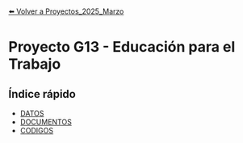 [⬅️ Volver a Proyectos_2025_Marzo](/Proyectos_2025_Marzo)

# Proyecto G13 - Educación para el Trabajo

## Índice rápido
- [DATOS](/Proyectos_2025_Marzo/G13/DATOS)
- [DOCUMENTOS](/Proyectos_2025_Marzo/G13/DOCUMENTOS)
- [CODIGOS](/Proyectos_2025_Marzo/G13/CODIGOS) 
